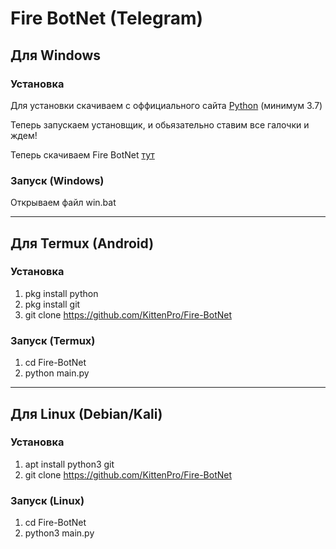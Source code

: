# Fire BotNet (Telegram)

## Для Windows
### Установка

Для установки скачиваем с оффициального сайта [Python](https://www.python.org/downloads/) (минимум 3.7)

Теперь запускаем установщик, и обьязательно ставим все галочки и ждем!

Теперь скачиваем Fire BotNet [тут](https://github.com/KittenPro/Fire-BotNet/archive/refs/heads/main.zip)

### Запуск (Windows)
Открываем файл win.bat

---

## Для Termux (Android)

### Установка
1. pkg install python
2. pkg install git
3. git clone https://github.com/KittenPro/Fire-BotNet

### Запуск (Termux)
1. cd Fire-BotNet
2. python main.py
---

## Для Linux (Debian/Kali)

### Установка
1. apt install python3 git
2. git clone https://github.com/KittenPro/Fire-BotNet

### Запуск (Linux)
1. cd Fire-BotNet
2. python3 main.py